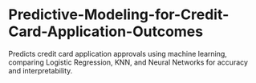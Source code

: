 # Predictive-Modeling-for-Credit-Card-Application-Outcomes
Predicts credit card application approvals using machine learning, comparing Logistic Regression, KNN, and Neural Networks for accuracy and interpretability.
